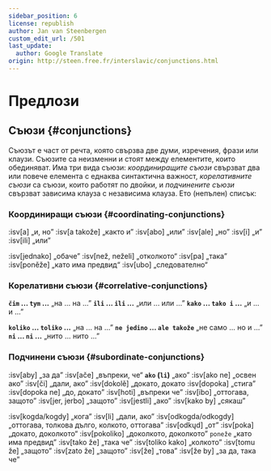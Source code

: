 ```yaml
---
sidebar_position: 6
license: republish
author: Jan van Steenbergen
custom_edit_url: /501
last_update:
  author: Google Translate
origin: http://steen.free.fr/interslavic/conjunctions.html
---
```


# Предлози

## Съюзи \{#conjunctions}

Съюзът е част от речта, която свързва две думи, изречения, фрази или клаузи. Съюзите са неизменни и стоят между елементите, които обединяват. Има три вида съюзи: _координиращите съюзи_ свързват два или повече елемента с еднаква синтактична важност, _корелативните съюзи_ са съюзи, които работят по двойки, и _подчинените съюзи_ свързват зависима клауза с независима клауза. Ето (непълен) списък:

### Координиращи съюзи \{#coordinating-conjunctions}

:isv[a] „и, но”
:isv[a takože] „както и”
:isv[abo] „или”
:isv[ale] „но”
:isv[i] „и”
:isv[ili] „или”

:isv[jednako] „обаче”
:isv[než, neželi] „отколкото“
:isv[pa] „така”
:isv[poněže] „като има предвид“
:isv[ubo] „следователно“

### Корелативни съюзи \{#correlative-conjunctions}

**`čim` ... `tym` ...** „на ... на ...”
**`ili` ... `ili` ...** „или ... или ...”
**`kako` ... `tako i` ...** „и ... и ...”

**`koliko` ... `toliko` ...** „на ... на ...”
**`ne jedino` ... `ale takože`** „не само ... но и ...”
**`ni` ... `ni` ...** „нито ... нито ...”

### Подчинени съюзи \{#subordinate-conjunctions}

:isv[aby] „за да”
:isv[ače] „въпреки, че“
**`ako` (`li`)** „ако”
:isv[ako ne] „освен ако”
:isv[či] „дали, ако”
:isv[dokolě] „докато, докато
:isv[dopoka] „стига”
:isv[dopoka ne] „до, докато”
:isv[hoti] „въпреки че”
:isv[ibo] „оттогава, защото”
:isv[jer, jerbo] „защото”
:isv[jestli] „ако”
:isv[kako by] „сякаш”

:isv[kogda/kogdy] „кога”
:isv[li] „дали, ако”
:isv[odkogda/odkogdy] „оттогава, толкова дълго, колкото, оттогава”
:isv[odkųd] „от”
:isv[poka] „докато, доколкото“
:isv[pokoliko] „доколкото, доколкото” `poneže` „като има предвид”
:isv[tako že] „така че”
:isv[toliko kako] „колкото”
:isv[tomu že] „защото”
:isv[zato že] „защото”
:isv[že] „това”
:isv[že by] „за да, така че”

